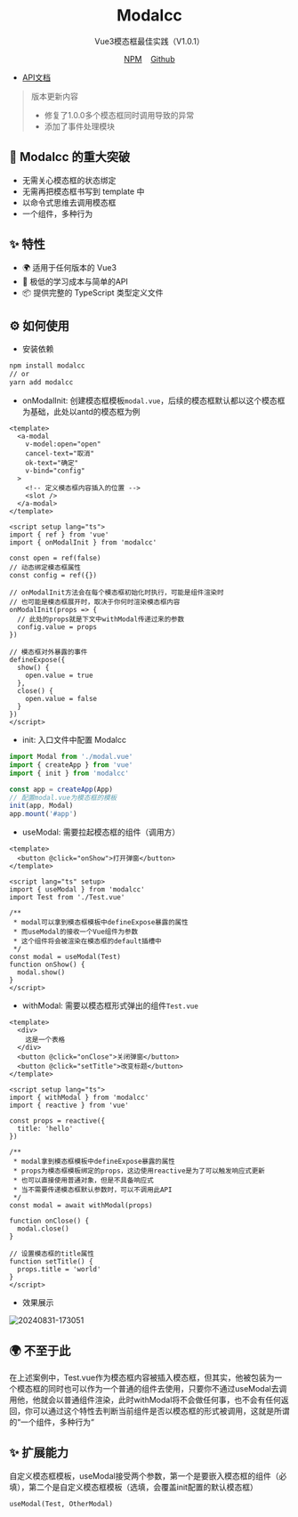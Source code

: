 <h1 align="center">Modalcc</h1>

<div align="center">
  
Vue3模态框最佳实践（V1.0.1）

[NPM][npm-url]&nbsp;&nbsp;&nbsp;&nbsp;[Github][github-url]

[npm-url]: https://www.npmjs.com/package/modalcc
[github-url]: https://github.com/lwq0615/modalcc.git
  
</div>

* [API文档][api-url]

[api-url]: https://github.com/lwq0615/modalcc/blob/master/doc/api.md

> 版本更新内容
> * 修复了1.0.0多个模态框同时调用导致的异常
> * 添加了事件处理模块

## 🌈 Modalcc 的重大突破

* 无需关心模态框的状态绑定
* 无需再把模态框书写到 template 中
* 以命令式思维去调用模态框
* 一个组件，多种行为

## ✨ 特性

* 🌍 适用于任何版本的 Vue3
* 🌈 极低的学习成本与简单的API
* 📦 提供完整的 TypeScript 类型定义文件

## ⚙️ 如何使用

* 安装依赖

```bash
npm install modalcc
// or
yarn add modalcc
```

* onModalInit: 创建模态框模板`modal.vue`，后续的模态框默认都以这个模态框为基础，此处以antd的模态框为例

```vue
<template>
  <a-modal
    v-model:open="open"
    cancel-text="取消"
    ok-text="确定"
    v-bind="config"
  >
    <!-- 定义模态框内容插入的位置 -->
    <slot />
  </a-modal>
</template>

<script setup lang="ts">
import { ref } from 'vue'
import { onModalInit } from 'modalcc'

const open = ref(false)
// 动态绑定模态框属性
const config = ref({})

// onModalInit方法会在每个模态框初始化时执行，可能是组件渲染时
// 也可能是模态框展开时，取决于你何时渲染模态框内容
onModalInit(props => {
  // 此处的props就是下文中withModal传递过来的参数
  config.value = props
})

// 模态框对外暴露的事件
defineExpose({
  show() {
    open.value = true
  },
  close() {
    open.value = false
  }
})
</script>
```

* init: 入口文件中配置 Modalcc

```ts
import Modal from './modal.vue'
import { createApp } from 'vue'
import { init } from 'modalcc'

const app = createApp(App)
// 配置modal.vue为模态框的模板
init(app, Modal)
app.mount('#app')
```

* useModal: 需要拉起模态框的组件（调用方）

```vue
<template>
  <button @click="onShow">打开弹窗</button>
</template>

<script lang="ts" setup>
import { useModal } from 'modalcc'
import Test from './Test.vue'

/**
 * modal可以拿到模态框模板中defineExpose暴露的属性
 * 而useModal的接收一个Vue组件为参数
 * 这个组件将会被渲染在模态框的default插槽中
 */
const modal = useModal(Test)
function onShow() {
  modal.show()
}
</script>
```

* withModal: 需要以模态框形式弹出的组件`Test.vue`

```vue
<template>
  <div>
    这是一个表格
  </div>
  <button @click="onClose">关闭弹窗</button>
  <button @click="setTitle">改变标题</button>
</template>

<script setup lang="ts">
import { withModal } from 'modalcc'
import { reactive } from 'vue'

const props = reactive({
  title: 'hello'
})

/**
 * modal拿到模态框模板中defineExpose暴露的属性
 * props为模态框模板绑定的props，这边使用reactive是为了可以触发响应式更新
 * 也可以直接使用普通对象，但是不具备响应式
 * 当不需要传递模态框默认参数时，可以不调用此API
 */
const modal = await withModal(props)

function onClose() {
  modal.close()
}

// 设置模态框的title属性
function setTitle() {
  props.title = 'world'
}
</script>
```

* 效果展示

![20240831-173051](https://github.com/user-attachments/assets/52c68caf-99cc-49b4-882c-9b446681083a)

## 🌍 不至于此

在上述案例中，Test.vue作为模态框内容被插入模态框，但其实，他被包装为一个模态框的同时也可以作为一个普通的组件去使用，只要你不通过useModal去调用他，他就会以普通组件渲染，此时withModal将不会做任何事，也不会有任何返回，你可以通过这个特性去判断当前组件是否以模态框的形式被调用，这就是所谓的“一个组件，多种行为“

## ✨ 扩展能力

自定义模态框模板，useModal接受两个参数，第一个是要嵌入模态框的组件（必填），第二个是自定义模态框模板（选填，会覆盖init配置的默认模态框）

```vue
useModal(Test, OtherModal)
```
